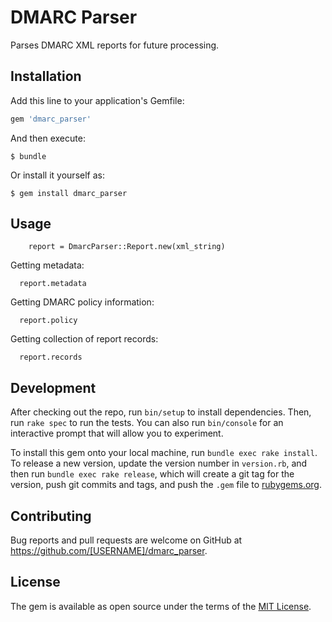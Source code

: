 # DMARC Parser

Parses DMARC XML reports for future processing.

## Installation

Add this line to your application's Gemfile:

```ruby
gem 'dmarc_parser'
```

And then execute:

    $ bundle

Or install it yourself as:

    $ gem install dmarc_parser

## Usage

```
    report = DmarcParser::Report.new(xml_string)
```

Getting metadata:

```
  report.metadata
```

Getting DMARC policy information:

```
  report.policy
```

Getting collection of report records:

```
  report.records
```

## Development

After checking out the repo, run `bin/setup` to install dependencies. Then, run `rake spec` to run the tests. You can also run `bin/console` for an interactive prompt that will allow you to experiment.

To install this gem onto your local machine, run `bundle exec rake install`. To release a new version, update the version number in `version.rb`, and then run `bundle exec rake release`, which will create a git tag for the version, push git commits and tags, and push the `.gem` file to [rubygems.org](https://rubygems.org).

## Contributing

Bug reports and pull requests are welcome on GitHub at https://github.com/[USERNAME]/dmarc_parser.

## License

The gem is available as open source under the terms of the [MIT License](https://opensource.org/licenses/MIT).
